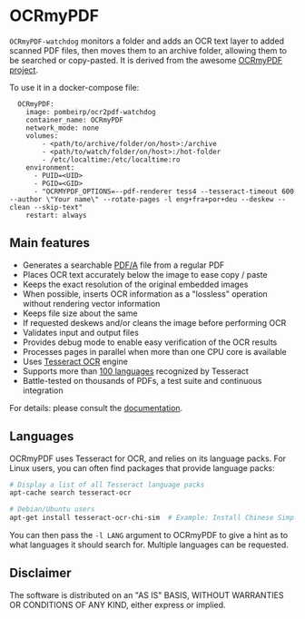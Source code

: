 OCRmyPDF
========

`OCRmyPDF-watchdog` monitors a folder and adds an OCR text layer to added scanned PDF files, then moves them to an archive folder, allowing them to be searched or copy-pasted. It is derived from the awesome [OCRmyPDF project](https://github.com/jbarlow83/OCRmyPDF).

To use it in a docker-compose file:
```
  OCRmyPDF:
    image: pombeirp/ocr2pdf-watchdog
    container_name: OCRmyPDF
    network_mode: none
    volumes:
        - <path/to/archive/folder/on/host>:/archive
        - <path/to/watch/folder/on/host>:/hot-folder
        - /etc/localtime:/etc/localtime:ro
    environment:
      - PUID=<UID>
      - PGID=<GID>
      - "OCRMYPDF_OPTIONS=--pdf-renderer tess4 --tesseract-timeout 600 --author \"Your name\" --rotate-pages -l eng+fra+por+deu --deskew --clean --skip-text"
    restart: always
```

Main features
-------------

-  Generates a searchable [PDF/A](https://en.wikipedia.org/?title=PDF/A) file from a regular PDF
-  Places OCR text accurately below the image to ease copy / paste
-  Keeps the exact resolution of the original embedded images
-  When possible, inserts OCR information as a "lossless" operation without rendering vector information
-  Keeps file size about the same
-  If requested deskews and/or cleans the image before performing OCR
-  Validates input and output files
-  Provides debug mode to enable easy verification of the OCR results
-  Processes pages in parallel when more than one CPU core is
   available
-  Uses [Tesseract OCR](https://github.com/tesseract-ocr/tesseract) engine
-  Supports more than [100 languages](https://github.com/tesseract-ocr/tessdata) recognized by Tesseract
-  Battle-tested on thousands of PDFs, a test suite and continuous integration

For details: please consult the [documentation](https://ocrmypdf.readthedocs.io/en/latest/https://ocrmypdf.readthedocs.io/en/latest/).

Languages
---------

OCRmyPDF uses Tesseract for OCR, and relies on its language packs. For Linux users,
you can often find packages that provide language packs:

```bash
# Display a list of all Tesseract language packs
apt-cache search tesseract-ocr

# Debian/Ubuntu users
apt-get install tesseract-ocr-chi-sim  # Example: Install Chinese Simplified language back
```

You can then pass the `-l LANG` argument to OCRmyPDF to give a hint as to what languages it should search for. Multiple languages can be requested.

Disclaimer
----------

The software is distributed on an "AS IS" BASIS, WITHOUT WARRANTIES OR
CONDITIONS OF ANY KIND, either express or implied.
